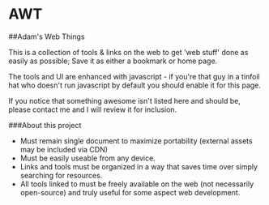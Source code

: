 # AWT
##Adam's Web Things

This is a collection of tools & links on the web to get 'web stuff' done as easily as possible; Save it as either a bookmark or home page.

The tools and UI are enhanced with javascript - if you're that guy in a tinfoil hat who doesn't run javascript by default you should enable it for this page.

If you notice that something awesome isn't listed here and should be, please contact me and I will review it for inclusion.

###About this project
- Must remain single document to maximize portability (external assets may be included via CDN)
- Must be easily useable from any device.
- Links and tools must be organized in a way that saves time over simply searching for resources.
- All tools linked to must be freely available on the web (not necessarily open-source) and truly useful for some aspect web development.
